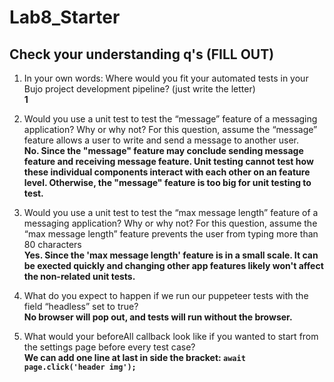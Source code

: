 # Lab8_Starter

## Check your understanding q's (FILL OUT)
1. In your own words: Where would you fit your automated tests in your Bujo project development pipeline? (just write the letter) </br>
<strong>1</strong>
2. Would you use a unit test to test the “message” feature of a messaging application? Why or why not? For this question, assume the “message” feature allows a user to write and send a message to another user. </br> <strong>No. Since the "message" feature may conclude sending message feature and receiving message feature. Unit testing cannot test how these individual components interact with each other on an feature level. Otherwise, the "message" feature is too big for unit testing to test. </strong>

3. Would you use a unit test to test the “max message length” feature of a messaging application? Why or why not? For this question, assume the “max message length” feature prevents the user from typing more than 80 characters</br> <strong>Yes. Since the 'max message length' feature is in a small scale. It can be exected quickly and changing other app features likely won't affect the non-related unit tests.</strong>

4. What do you expect to happen if we run our puppeteer tests with the field “headless” set to true? </br> <strong>No browser will pop out, and tests will run without the browser. </strong>

5. What would your beforeAll callback look like if you wanted to start from the settings page before every test case? </br> <strong>We can add one line at last in side the bracket: `await page.click('header img');`</strong>

